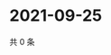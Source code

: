 # 2021-09-25

共 0 条

<!-- BEGIN -->
<!-- 最后更新时间 Sat Sep 25 2021 22:16:15 GMT+0800 (China Standard Time) -->

<!-- END -->
